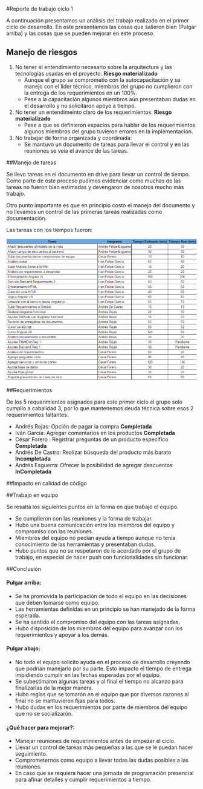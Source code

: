 #Reporte de trabajo ciclo 1

A continuación presentamos un análisis del trabajo realizado en el primer ciclo de desarrollo. En este presentamos las cosas que salieron bien (Pulgar arriba) y las cosas que se pueden mejorar en este proceso.


## Manejo de riesgos

1. No tener el entendimiento necesario sobre la arquitectura y las tecnologías usadas en el proyecto: **Riesgo materializado**
    * Aunque el grupo se comprometio con la autocapacitación y se manejo con el lider técnico, miembros del grupo no cumplieron con la entrega de los requerimientos en un 100%. 
    * Pese a la capacitación algunos miembros aún presentaban dudas en el desarrollo y no solicitaron apoyo a tiempo.
2. No tener un entendimeinto claro de los requerimientos: **Riesgo materializado**
    * Pese a que se definieron espacios para hablar de los requerimientos algunos miembros del grupo tuvieron errores en la implementación.
3. No trabajar de forma organizada y coordinada:
    * Se mantuvo un documento de tareas para llevar el control y en las reuniones se veia el avance de las tareas.


##Manejo de tareas

Se llevo tareas en el documento en drive para llevar un control de tiempo. Como parte de este proceso pudimos evidenciar como muchas de las tareas no fueron bien estimadas y devengaron de nosotros mucho más trabajo.

Otro punto importante es que en principio costo el manejo del documento y no llevamos un control de las primeras tareas realizadas como documentación.

Las tareas con los tiempos fueron: 

![](tiempos.PNG)

##Requerimientos

De los 5 requerimientos asignados para este primer ciclo el grupo solo cumplío a cabalidad 3, por lo que mantenemos deuda técnica sobre esos 2 requerimientos faltantes.

* Andrés Rojas: Opción de pagar la compra **Completada**
* Iván García: Agregar comentarios en los productos **Completada**
* César Forero : Registrar preguntas de un producto específico **Completada**
* Andrés De Castro: Realizar búsqueda del producto más barato **Incompletada**
* Andrés Esguerra: Ofrecer la posibilidad de agregar descuentos **InCompletada**

##Impacto en calidad de código

##Trabajo en equipo

Se resalta los siguientes puntos en la forma en que trabajo el equipo.

* Se cumplieron con las reuniones y la forma de trabajar.
* Hubo una buena comunicación entre los miembros del equipo y compromiso con las reuniones.
* Miembros del equipo no pedian ayuda a tiempo aunque no tenía conocimiento de las herramientas y presentaban dudas.
* Hubo puntos que no se respetaron de lo acordado por el grupo de trabajo, en especial de hacer push con funcionalidades sin funcionar.

##Conclusión


#### Pulgar arriba: 

* Se ha promovida la participación de todo el equipo en las decisiones que deben tomarse como equipo.
* Las herramientas definidas en un principio se han manejado de la forma esperada.
* Se ha sentido el compromiso del equipo con las tareas asignadas.
* Hubo disposición de los miembros del equipo para avanzar con los requerimientos y apoyar a los demás.

#### Pulgar abajo: 

* No todo el equipo solicito ayuda en el proceso de desarrollo creyendo que podrían manejarlo por su parte. Esto impacto el tiempo de entrega impidiendo cumplir en las fechas esperadas por el equipo.
* Se subestimaron algunas tareas y al final el tiempo no alcanzo para finalizarlas de la mejor manera.
* Hubo reglas que se tomarón en el equipo que por diversos razones al final no se mantuvieron fijas para todos.
* Hubo dudas en los requerimientos por parte de miembros del equipo que no se socializarón.

#### ¿Qué hacer para mejorar?: 

* Manejar reuniones de requerimientos antes de empezar el ciclo.
* Llevar un control de tareas más pequeñas a las que se le puedan hacer seguimiento.
* Comprometernos como equipo a llevar todas las dudas posibles a las reuniones.
* En caso que se requiera hacer una jornada de programación presencial para afinar detalles y cumplir requerimientos a tiempo. 